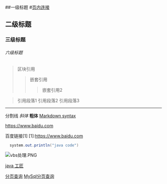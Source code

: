 ##一级标题
  #[页内连接](#分割线)
## 二级标题
### 三级标题
###### 六级标题  
>区块引用
>> 嵌套引用
>>> 嵌套引用2

> 引用段落1 
   引用段落2
   引用段落3


----
分割线
*斜体*
**粗体**
[Markdown syntax](https://github.com/cdoco/markdown-syntax "Markdown syntax")

<https://www.baidu.com>

百度链接[1]
[1]:https://www.baidu.com


```java
  system.out.println("java code")
```
![vbs处理.PNG](https://upload-images.jianshu.io/upload_images/14080660-bde490ea14204563.PNG?imageMogr2/auto-orient/strip%7CimageView2/2/w/1240)

[java 工匠](https://czwer.github.io/2016/11/16/Dubbo+Cat%E5%88%86%E5%B8%83%E5%BC%8F%E6%9C%8D%E5%8A%A1%E6%90%AD%E5%BB%BA/)


[分页查询](https://my.oschina.net/vbird/blog/1504259)
[MySql分页查询](https://segmentfault.com/a/1190000008859706)
